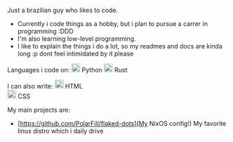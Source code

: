 Just a brazilian guy who likes to code.

- Currently i code things as a hobby, but i plan to pursue a carrer in programming :DDD
- I'm also learning low-level programming.
- I like to explain the things i do a lot, so my readmes and docs are kinda long :p dont feel intimidated by it please

Languages i code on:
<img src="https://github.com/yurijserrano/Github-Profile-Readme-Logos/blob/master/programming%20languages/python.svg" alt="drawing" width="20"/> Python
<img src="https://github.com/yurijserrano/Github-Profile-Readme-Logos/blob/master/programming%20languages/rust.svg" alt="drawing" width="20"> Rust  

I can also write:
<img src="" alt="drawing" width="20"/> HTML  
<img src="" alt="drawing" width="20"/> CSS 

My main projects are:
- [https://github.com/PolarFill/flaked-dots](My NixOS config!) My favorite linux distro which i daily drive
